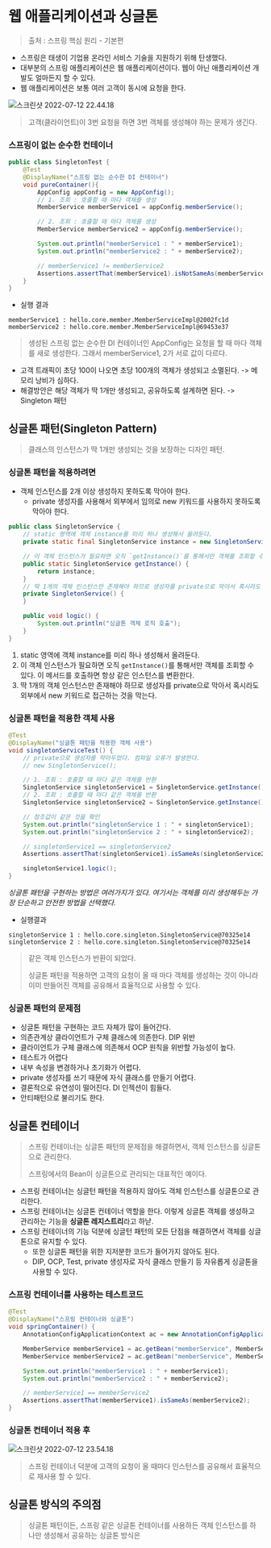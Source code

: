 # 웹 애플리케이션과 싱글톤

> 출처 : 스프링 핵심 원리 - 기본편

- 스프링은 태생이 기업용 온라인 서비스 기술을 지원하기 위해 탄생했다.
- 대부분의 스프링 애플리케이션은 웹 애플리케이션이다. 웹이 아닌 애플리케이션 개발도 얼마든지 할 수 있다.
- 웹 애플리케이션은 보통 여러 고객이 동시에 요청을 한다.

![스크린샷 2022-07-12 22.44.18](https://tva1.sinaimg.cn/large/e6c9d24egy1h44h89lcfwj20xw0is40c.jpg)

> 고객(클라이언트)이 3번 요청을 하면 3번 객체를 생성해야 하는 문제가 생긴다.



### 스프링이 없는 순수한 컨테이너

```java
public class SingletonTest {
    @Test
    @DisplayName("스프링 없는 순수한 DI 컨테이너")
    void pureContainer(){
        AppConfig appConfig = new AppConfig();
        // 1. 조회 : 호출할 때 마다 객체를 생성
        MemberService memberService1 = appConfig.memberService();

        // 2. 조회 : 호출할 때 마다 객체를 생성
        MemberService memberService2 = appConfig.memberService();

        System.out.println("memberService1 : " + memberService1);
        System.out.println("memberService2 : " + memberService2);

        // memberService1 != memberService2
        Assertions.assertThat(memberService1).isNotSameAs(memberService2);
    }
}
```

* 실행 결과

```
memberService1 : hello.core.member.MemberServiceImpl@2002fc1d
memberService2 : hello.core.member.MemberServiceImpl@69453e37
```

> 생성된 스프링 없는 순수한 DI 컨테이너인 AppConfig는 요청을 할 때 마다 객체를 새로 생성한다. 그래서 memberService1, 2가 서로 값이 다르다.

* 고객 트래픽이 초당 100이 나오면 초당 100개의 객체가 생성되고 소멸된다. -> 메모리 낭비가 심하다.
* 해결방안은 해당 객체가 딱 1개만 생성되고, 공유하도록 설계하면 된다. -> Singleton 패턴 



## 싱글톤 패턴(Singleton Pattern)

> 클래스의 인스턴스가 딱 1개만 생성되는 것을 보장하는 디자인 패턴.

### 싱글톤 패턴을 적용하려면

* 객체 인스턴스를 2개 이상 생성하지 못하도록 막아야 한다.
  * private 생성자를 사용해서 외부에서 임의로 new 키워드를 사용하지 못하도록 막아야 한다.

```java
public class SingletonService {
    // static 영역에 객체 instance를 미리 하나 생성해서 올려둔다.
    private static final SingletonService instance = new SingletonService();

    // 이 객체 인스턴스가 필요하면 오직 `getInstance()`를 통해서만 객체를 조회할 수 있다. 이 메서드를 호출하면 항상 같은 인스턴스를 변환한다.
    public static SingletonService getInstance() {
        return instance;
    }
	// 딱 1개의 객체 인스턴스만 존재해야 하므로 생성자를 private으로 막아서 혹시라도 외부에서 new 키워드로 접근하는 것을 막는다.	
    private SingletonService() {
    }

    public void logic() {
        System.out.println("싱글톤 객체 로직 호출");
    }
}
```

1. static 영역에 객체 instance를 미리 하나 생성해서 올려둔다.
2. 이 객체 인스턴스가 필요하면 오직 `getInstance()`를 통해서만 객체를 조회할 수 있다. 이 메서드를 호출하면 항상 같은 인스턴스를 변환한다.
3. 딱 1개의 객체 인스턴스만 존재해야 하므로 생성자를 private으로 막아서 혹시라도 외부에서 new 키워드로 접근하는 것을 막는다.



### 싱글톤 패턴을 적용한 객체 사용

```java
@Test
@DisplayName("싱글톤 패턴을 적용한 객체 사용")
void singletonServiceTest() {
    // private으로 생성자를 막아두었다. 컴파일 오류가 발생한다.
    // new SingletonService();

    // 1. 조회 : 호출할 때 마다 같은 객체를 반환
    SingletonService singletonService1 = SingletonService.getInstance();
    // 2. 조회 : 호출할 때 마다 같은 객체를 반환
    SingletonService singletonService2 = SingletonService.getInstance();

    // 참조값이 같은 것을 확인
    System.out.println("singletonService 1 : " + singletonService1);
    System.out.println("singletonService 2 : " + singletonService2);

    // singletonService1 == singletonService2
    Assertions.assertThat(singletonService1).isSameAs(singletonService2);

    singletonService1.logic();
}
```

*싱글톤 패턴을 구현하는 방법은 여러가지가 있다. 여기서는 객체를 미리 생성해두는 가장 단순하고 안전한 방법을 선택했다.*

* 실행결과

```
singletonService 1 : hello.core.singleton.SingletonService@70325e14
singletonService 2 : hello.core.singleton.SingletonService@70325e14
```

> 같은 객체 인스턴스가 반환이 되었다.  
>
>   
>
> 싱글톤 패턴을 적용하면 고객의 요청이 올 때 마다 객체를 생성하는 것이 아니라 이미 만들어진 객체를 공유해서 효율적으로 사용할 수 있다.



### 싱글톤 패턴의 문제점

* 싱글톤 패턴을 구현하는 코드 자체가 많이 들어간다.
* 의존관계상 클라이언트가 구체 클래스에 의존한다. DIP 위반
* 클라이언트가 구체 클래스에 의존해서 OCP 원칙을 위반할 가능성이 높다.
* 테스트가 어렵다
* 내부 속성을 변경하거나 초기화가 어렵다.
* private 생성자를 쓰기 때문에 자식 클래스를 만들기 어렵다.
* 결론적으로 유연성이 떨어진다. DI 인젝션이 힘들다.
* 안티패턴으로 불리기도 한다.



## 싱글톤 컨테이너

> 스프링 컨테이너는 싱글톤 패턴의 문제점을 해결하면서, 객체 인스턴스를 싱글톤으로 관리한다.
>
>   
>
> 스프링에서의 Bean이 싱글톤으로 관리되는 대표적인 예이다.



* 스프링 컨테이너는 싱글턴 패턴을 적용하지 않아도 객체 인스턴스를 싱글톤으로 관리한다.
* 스프링 컨테이너는 싱글톤 컨테이너 역할을 한다. 이렇게 싱글톤 객체를 생성하고 관리하는 기능을 **싱글톤 레지스트리**라고 하낟.
* 스프링 컨테이너의 기능 덕분에 싱글턴 패턴의 모든 단점을 해결하면서 객체를 싱글톤으로 유지할 수 있다.
  * 또한 싱글톤 패턴을 위한 지저분한 코드가 들어가지 않아도 된다.
  * DIP, OCP, Test, private 생성자로 자식 클래스 만들기 등 자유롭게 싱글톤을 사용할 수 있다.



### 스프링 컨테이너를 사용하는 테스트코드

  

```java
@Test
@DisplayName("스프링 컨테이너와 싱글톤")
void springContainer() {
    AnnotationConfigApplicationContext ac = new AnnotationConfigApplicationContext(AppConfig.class);

    MemberService memberService1 = ac.getBean("memberService", MemberService.class);
    MemberService memberService2 = ac.getBean("memberService", MemberService.class);

    System.out.println("memberService1 : " + memberService1);
    System.out.println("memberService2 : " + memberService2);

    // memberService1 == memberService2
    Assertions.assertThat(memberService1).isSameAs(memberService2);
}
```



### 싱글톤 컨테이너 적용 후

![스크린샷 2022-07-12 23.54.18](https://tva1.sinaimg.cn/large/e6c9d24egy1h44j93zvs2j20z60jaabd.jpg)

> 스프링 컨테이너 덕분에 고객의 요청이 올 때마다 인스턴스를 공유해서 효율적으로 재사용 할 수 있다.



## 싱글톤 방식의 주의점 

> 싱글톤 패턴이든, 스프링 같은 싱글톤 컨테이너를 사용하든 객체 인스턴스를 하나만 생성해서 공유하는 싱글톤 방식은 